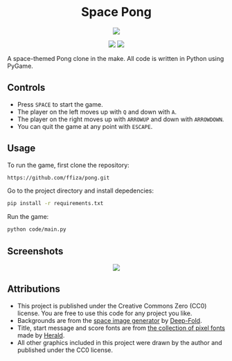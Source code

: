 <div align="center">
    <h1>Space Pong</h1>
</div>

<p align="center">
    <a href="https://www.python.org/"><img src="https://forthebadge.com/images/badges/made-with-python.svg"></a>
</p>

<p align="center">
    <a href="https://github.com/ffiza/pong/blob/main/LICENSE"><img src="https://img.shields.io/github/license/ffiza/pong?style=flat&logo=GNU&labelColor=2B2D2F"></a>
    <a href="https://www.codefactor.io/repository/github/ffiza/pong"><img src="https://img.shields.io/codefactor/grade/github/ffiza/pong?style=flat&logo=CodeFactor&labelColor=2B2D2F"></a>
</p>

A space-themed Pong clone in the make. All code is written in Python using 
PyGame.

## Controls

- Press `SPACE` to start the game.
- The player on the left moves up with `Q` and down with `A`.
- The player on the right moves up with `ARROWUP` and down with `ARROWDOWN`.
- You can quit the game at any point with `ESCAPE`.

## Usage

To run the game, first clone the repository: 
```bash
https://github.com/ffiza/pong.git
```

Go to the project directory and install depedencies:
```bash
pip install -r requirements.txt
```

Run the game:
```bash
python code/main.py
```

## Screenshots

<p align="center">
    <img src="https://imgur.com/a/3iBouGw">
</p>


## Attributions

* This project is published under the Creative Commons Zero
(CC0) license. You are free to use this code for any project you like.
* Backgrounds are from the
[space image generator](https://deep-fold.itch.io/space-background-generator)
by [Deep-Fold](https://deep-fold.itch.io/).
* Title, start message and score fonts are from
[the collection of pixel fonts](https://heraldod.itch.io/bitmap-fonts)
made by [Herald](https://heraldod.itch.io/).
* All other graphics included in this project were drawn by the author and
published under the CC0 license.
